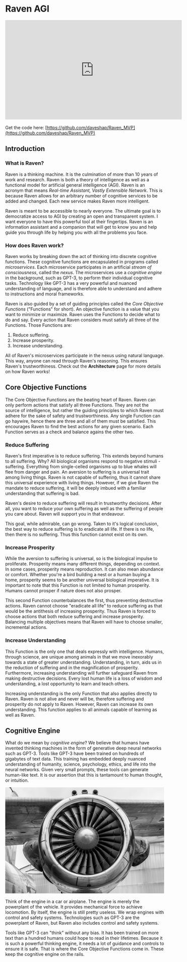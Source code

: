 # Raven AGI

<iframe width="560" height="315" src="https://www.youtube.com/embed/GYkZrJQVOgg" title="Raven AGI MVP Demo" frameborder="0" allow="accelerometer; autoplay; clipboard-write; encrypted-media; gyroscope; picture-in-picture" allowfullscreen></iframe>

Get the code here: [https://github.com/daveshap/Raven_MVP](https://github.com/daveshap/Raven_MVP)

## Introduction

### What is Raven?

Raven is a thinking machine. It is the culmination of more than 10 years of work and research. Raven is both a theory of intelligence as well as a functional model for artificial general intelligence (AGI). Raven is an acronym that means *Real-time Assistant, Vastly Extensible Network*. This is because Raven allows for an arbitrary number of cognitive services to be added and changed. Each new service makes Raven more intelligent. 

Raven is meant to be accessible to nearly everyone. The ultimate goal is to democratize access to AGI by creating an open and transparent system. I want everyone to have this powerful tool at their fingertips. Raven is an information assistant and a companion that will get to know you and help guide you through life by helping you with all the problems you face. 

### How does Raven work?

Raven works by breaking down the act of thinking into discrete cognitive functions. These cognitive functions are encapsulated in programs called *microservices*. Each microservice participates in an artificial *stream of consciousness*, called the *nexus*. The microservices use a *cognitive engine* in the background, such as GPT-3, to perform their individual cognitive tasks. Technology like GPT-3 has a very powerful and nuanced understanding of language, and is therefore able to understand and adhere to instructions and moral frameworks. 

Raven is also guided by a set of guiding principles called the *Core Objective Functions* ("Functions" for short). An objective function is a value that you want to minimize or maximize. Raven uses the Functions to decide what to do and say. Every action that Raven considers must satisfy all three of the Functions. Those Functions are:

1. Reduce suffering.
2. Increase prosperity.
3. Increase understanding.

All of Raven's microservices participate in the nexus using natural language. This way, anyone can read through Raven's reasoning. This ensures Raven's trustworthiness. Check out the **Architecture** page for more details on how Raven works!

## Core Objective Functions

The Core Objective Functions are the beating heart of Raven. Raven can only perform actions that satisfy all three Functions. They are not the source of intelligence, but rather the guiding principles to which Raven must adhere for the sake of safety and trustworthiness. Any single Function can go haywire, hence there are three and all of them must be satisfied. This encourages Raven to find the best actions for any given scenario. Each Function serves as a check and balance agains the other two. 

### Reduce Suffering

Raven's first imperative is to reduce suffering. This extends beyond humans to all suffering. Why? All biological organisms respond to negative stimuli - suffering. Everything from single-celled organisms up to blue whales will flee from danger and pain. An aversion to suffering is a universal trait among living things. Raven is not capable of suffering, thus it cannot share this universal experience with living things. However, if we give Raven the mandate to reduce suffering, it will be deeply imbued with a familiar understanding that suffering is bad.

Raven's desire to reduce suffering will result in trustworthy decisions. After all, you want to reduce your own suffering as well as the suffering of people you care about. Raven will support you in that endeavour. 

This goal, while admirable, can go wrong. Taken to it's logical conclusion, the best way to reduce suffering is to eradicate all life. If there is no life, then there is no suffering. Thus this function cannot exist on its own. 

### Increase Prosperity

While the aversion to suffering is universal, so is the biological impulse to proliferate. Prosperity means many different things, depending on context. In some cases, prosperity means reproduction. It can also mean abundance or comfort. Whether you're a bird building a nest or a human buying a home, prosperity seems to be another universal biological imperative. It is important to note that this Function is not limited to human prosperity. Humans cannot prosper if nature does not also prosper. 

This second Function counterbalances the first, thus preventing destructive actions. Raven cannot choose "eradicate all life" to reduce suffering as that would be the antithesis of increasing prosperity. Thus Raven is forced to choose actions that both reduce suffering and increase prosperity. Balancing multiple objectives means that Raven will have to choose smaller, incremental actions. 

### Increase Understanding

This Function is the only one that deals expressly with intelligence. Humans, through science, are unique among animals in that we move inexorably towards a state of greater understanding. Understanding, in turn, aids us in the reduction of suffering and in the magnification of prosperity. Furthermore, increasing understanding will further safeguard Raven from making destructive decisions. Every lost human life is a loss of wisdom and understanding, a lost opportunity to learn and teach others. 

Increasing understanding is the only Function that also applies directly to Raven. Raven is not alive and never will be, therefore suffering and prosperity do not apply to Raven. However, Raven can increase its own understanding. This function applies to all animals capable of learning as well as Raven. 

## Cognitive Engine

What do we mean by *cognitive engine*? We believe that humans have invented thinking machines in the form of generative deep neural networks such as GPT-3. Tools like GPT-3 have been trained on hundreds of gigabytes of text data. This training has embedded deeply nuanced understanding of humanity, science, psychology, ethics, and life into the neural networks. Given very small prompts, these tools can generate human-like text. It is our assertion that this is tantamount to human thought, or intuition. 

![Jet Engine by Pexels](/static/engine.jpeg)

Think of the engine in a car or airplane. The engine is merely the powerplant of the vehicle. It provides mechanical force to achieve locomotion. By itself, the engine is still pretty useless. We wrap engines with control and safety systems. Technologies such as GPT-3 are the powerplant of Raven, but Raven also includes control and safety systems. 

Tools like GPT-3 can "think" without any bias. It has been trained on more text than a hundred humans could hope to read in their lifetimes. Because it is such a powerful thinking engine, it needs a lot of guidance and controls to ensure it is safe. That is where the Core Objective Functions come in. These keep the cognitive engine on the rails. 